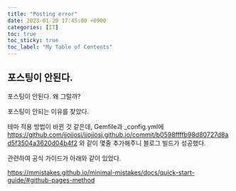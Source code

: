 ```yaml
---
title: "Posting error"
date: 2023-01-29 17:45:00 +0900
categories: [IT]
toc: true
toc_sticky: true
toc_label: "My Table of Contents"
---
```


## 포스팅이 안된다.
포스팅이 안된다. 왜 그럴까?

포스팅이 안되는 이유를 찾았다. 

테마 적용 방법이 바뀐 것 같은데, Gemfile과 _config.yml에 https://github.com/jjojjosj/jjojjosj.github.io/commit/b0598ffffb98d80727d8ad5f3504a3620d04b4f2 와 같이 몇줄 추가해주니 블로그 빌드가 성공했다.

관련하여 공식 가이드가 아래와 같이 있었다.

https://mmistakes.github.io/minimal-mistakes/docs/quick-start-guide/#github-pages-method

